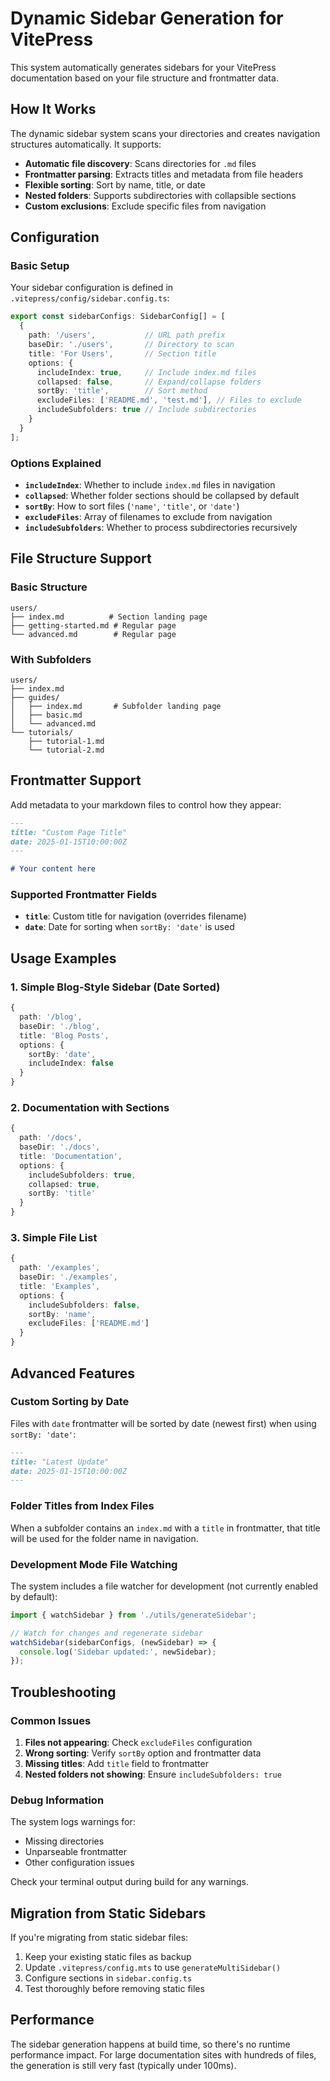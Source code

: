 # Dynamic Sidebar Generation for VitePress

This system automatically generates sidebars for your VitePress documentation based on your file structure and frontmatter data.

## How It Works

The dynamic sidebar system scans your directories and creates navigation structures automatically. It supports:

- **Automatic file discovery**: Scans directories for `.md` files
- **Frontmatter parsing**: Extracts titles and metadata from file headers
- **Flexible sorting**: Sort by name, title, or date
- **Nested folders**: Supports subdirectories with collapsible sections
- **Custom exclusions**: Exclude specific files from navigation

## Configuration

### Basic Setup

Your sidebar configuration is defined in `.vitepress/config/sidebar.config.ts`:

```typescript
export const sidebarConfigs: SidebarConfig[] = [
  {
    path: '/users',           // URL path prefix
    baseDir: './users',       // Directory to scan
    title: 'For Users',       // Section title
    options: {
      includeIndex: true,     // Include index.md files
      collapsed: false,       // Expand/collapse folders
      sortBy: 'title',        // Sort method
      excludeFiles: ['README.md', 'test.md'], // Files to exclude
      includeSubfolders: true // Include subdirectories
    }
  }
];
```

### Options Explained

- **`includeIndex`**: Whether to include `index.md` files in navigation
- **`collapsed`**: Whether folder sections should be collapsed by default
- **`sortBy`**: How to sort files (`'name'`, `'title'`, or `'date'`)
- **`excludeFiles`**: Array of filenames to exclude from navigation
- **`includeSubfolders`**: Whether to process subdirectories recursively

## File Structure Support

### Basic Structure
```
users/
├── index.md          # Section landing page
├── getting-started.md # Regular page
└── advanced.md        # Regular page
```

### With Subfolders
```
users/
├── index.md
├── guides/
│   ├── index.md       # Subfolder landing page
│   ├── basic.md
│   └── advanced.md
└── tutorials/
    ├── tutorial-1.md
    └── tutorial-2.md
```

## Frontmatter Support

Add metadata to your markdown files to control how they appear:

```markdown
---
title: "Custom Page Title"
date: 2025-01-15T10:00:00Z
---

# Your content here
```

### Supported Frontmatter Fields

- **`title`**: Custom title for navigation (overrides filename)
- **`date`**: Date for sorting when `sortBy: 'date'` is used

## Usage Examples

### 1. Simple Blog-Style Sidebar (Date Sorted)
```typescript
{
  path: '/blog',
  baseDir: './blog',
  title: 'Blog Posts',
  options: {
    sortBy: 'date',
    includeIndex: false
  }
}
```

### 2. Documentation with Sections
```typescript
{
  path: '/docs',
  baseDir: './docs',
  title: 'Documentation',
  options: {
    includeSubfolders: true,
    collapsed: true,
    sortBy: 'title'
  }
}
```

### 3. Simple File List
```typescript
{
  path: '/examples',
  baseDir: './examples',
  title: 'Examples',
  options: {
    includeSubfolders: false,
    sortBy: 'name',
    excludeFiles: ['README.md']
  }
}
```

## Advanced Features

### Custom Sorting by Date

Files with `date` frontmatter will be sorted by date (newest first) when using `sortBy: 'date'`:

```markdown
---
title: "Latest Update"
date: 2025-01-15T10:00:00Z
---
```

### Folder Titles from Index Files

When a subfolder contains an `index.md` with a `title` in frontmatter, that title will be used for the folder name in navigation.

### Development Mode File Watching

The system includes a file watcher for development (not currently enabled by default):

```typescript
import { watchSidebar } from './utils/generateSidebar';

// Watch for changes and regenerate sidebar
watchSidebar(sidebarConfigs, (newSidebar) => {
  console.log('Sidebar updated:', newSidebar);
});
```

## Troubleshooting

### Common Issues

1. **Files not appearing**: Check `excludeFiles` configuration
2. **Wrong sorting**: Verify `sortBy` option and frontmatter data
3. **Missing titles**: Add `title` field to frontmatter
4. **Nested folders not showing**: Ensure `includeSubfolders: true`

### Debug Information

The system logs warnings for:
- Missing directories
- Unparseable frontmatter
- Other configuration issues

Check your terminal output during build for any warnings.

## Migration from Static Sidebars

If you're migrating from static sidebar files:

1. Keep your existing static files as backup
2. Update `.vitepress/config.mts` to use `generateMultiSidebar()`
3. Configure sections in `sidebar.config.ts`
4. Test thoroughly before removing static files

## Performance

The sidebar generation happens at build time, so there's no runtime performance impact. For large documentation sites with hundreds of files, the generation is still very fast (typically under 100ms).
